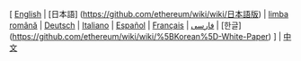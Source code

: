[ [English](https://github.com/ethereum/wiki/wiki) 
| [日本語] (https://github.com/ethereum/wiki/wiki/日本語版) 
| [limba română](https://github.com/ethereum/wiki/wiki/%5BRomanian%5D-Cuprins) 
| [Deutsch](https://github.com/ethereum/wiki/wiki/%5BGerman%5D-Ethereum-TOC) 
| [Italiano](https://github.com/ethereum/wiki/wiki/%5BItalian%5D-Ethereum-TOC) 
| [Español](https://github.com/ethereum/wiki/wiki/%5BSpanish%5D-Ethereum-TOC) 
| [Français](https://github.com/ethereum/wiki/wiki/%5BFrench%5D-Ethereum-TOC) 
| [فارسی](https://github.com/ethereum/wiki/wiki/%5BPersian%5D-Ethereum-TOC) 
| [한글] (https://github.com/ethereum/wiki/wiki/%5BKorean%5D-White-Paper) ]
| [中文](https://github.com/ethereum/wiki/wiki/%5BChinese%5D-Ethereum-TOC) 